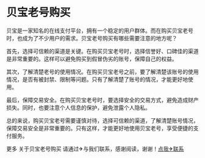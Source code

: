 # 贝宝老号购买

贝宝是一家知名的在线支付平台，拥有一个稳定的用户群体。而在购买贝宝老号时，也成为了不少用户的需求。贝宝老号购买有哪些需要注意的地方呢？

首先，选择可信赖的渠道是关键。在购买贝宝老号时，选择信誉好、口碑佳的渠道是非常重要的。这样可以避免购买到假冒伪劣的账号，保障自己的权益。

其次，了解清楚老号的使用情况。在购买贝宝老号之前，要了解清楚该账号的使用情况，是否有被封禁、限制等问题。只有了解清楚了账号的情况，才能更好地使用。

最后，保障交易安全。在购买贝宝老号时，要选择安全的交易方式，避免造成财产损失。同时，也要注意个人信息的保护，避免泄露个人隐私。

总的来说，购买贝宝老号需要谨慎对待，选择可信赖的渠道，了解清楚账号情况，保障交易安全是非常重要的。只有这样，才能更好地使用贝宝老号，享受便捷的支付服务。

更多 关于贝宝老号购买 请通过✈与我们联系，感谢阅读，谢谢！[点我✈联系](https://1.k02.cc)
